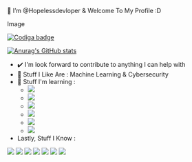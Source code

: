 :space_invader: I’m @Hopelessdevloper & Welcome To My Profile :D

Image

<a href="https://app.codiga.io/public/user/github/<username>">
   <img src="https://app.codiga.io/public/badge/user/github/<username>" alt="Codiga badge" />
</a>

[![Anurag's GitHub stats](https://github-readme-stats.vercel.app/api?username=hopelessdevloper)](https://github.com/anuraghazra/github-readme-stats)


- ✔️ I'm look forward to contribute to anything I can help with 
- 👀 Stuff I Like Are : Machine Learning & Cybersecurity
- 🌱 Stuff I'm learning :
  - <img src="https://img.shields.io/badge/React_Native-20232A?style=for-the-badge&logo=react&logoColor=61DAFB" />
   - <img src="https://img.shields.io/badge/Node.js-339933?style=for-the-badge&logo=nodedotjs&logoColor=white" />
    - <img src="https://img.shields.io/badge/React-20232A?style=for-the-badge&logo=react&logoColor=61DAFB" />
   - <img src="https://img.shields.io/badge/C%2B%2B-00599C?style=for-the-badge&logo=c%2B%2B&logoColor=white" />
   - <img src="https://img.shields.io/badge/C%23-239120?style=for-the-badge&logo=c-sharp&logoColor=white" />
  -  <img src="https://img.shields.io/badge/Java-ED8B00?style=for-the-badge&logo=java&logoColor=white" />
 - Lastly, Stuff I Know :
<p>
<img src="https://img.shields.io/badge/Python-3776AB?style=for-the-badge&logo=python&logoColor=white" />
  <img src="https://img.shields.io/badge/JavaScript-323330?style=for-the-badge&logo=javascript&logoColor=F7DF1E" />
  <img src="https://img.shields.io/badge/TypeScript-007ACC?style=for-the-badge&logo=typescript&logoColor=white" />
  <img src="https://img.shields.io/badge/C-00599C?style=for-the-badge&logo=c&logoColor=white" />
   <img src="https://img.shields.io/badge/PHP-777BB4?style=for-the-badge&logo=php&logoColor=white" />
   <img src="https://img.shields.io/badge/Go-00ADD8?style=for-the-badge&logo=go&logoColor=white" />
   <img src="https://img.shields.io/badge/json-5E5C5C?style=for-the-badge&logo=json&logoColor=white" />
</p>



<!---
Hopelessdevloper/Hopelessdevloper is a ✨ special ✨ repository because its `README.md` (this file) appears on your GitHub profile.
You can click the Preview link to take a look at your changes.
--->
